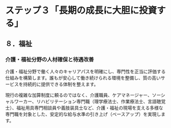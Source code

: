 # ステップ３「長期の成長に大胆に投資する」

## ８．福祉

### 介護・福祉分野の人材確保と待遇改善

介護・福祉分野で働く人々のキャリアパスを明確にし、専門性を正当に評価する仕組みを構築します。誰もが安心して働き続けられる環境を整備し、質の高いサービスを持続的に提供できる体制を整えます。

現行の複雑な加算制度に頼るのではなく、介護職員、ケアマネージャー、ソーシャルワーカー、リハビリテーション専門職（理学療法士、作業療法士、言語聴覚士）、福祉用具専門相談員や義肢装具士など、介護・福祉の現場を支える多様な専門職を対象とした、安定的な給与水準の引き上げ（ベースアップ）を実現します。
